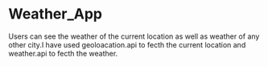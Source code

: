 # Weather_App
Users can see the weather of the current location as well as weather of any other city.I have used geoloacation.api to fecth the current location and weather.api to fecth the weather.
